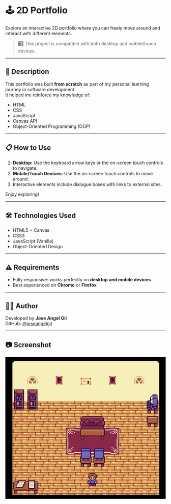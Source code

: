 # 🕹 2D Portfolio

Explore an interactive 2D portfolio where you can freely move around and interact with different elements.
> 🖥️📱 This project is compatible with both desktop and mobile/touch devices.

---

## 🎯 Description

This portfolio was built **from scratch** as part of my personal learning journey in software development.  
It helped me reinforce my knowledge of:

- HTML
- CSS
- JavaScript
- Canvas API
- Object-Oriented Programming (OOP)
  
---

## 📋 How to Use

1. **Desktop:** Use the keyboard arrow keys or the on-screen touch controls to navigate.
2. **Mobile/Touch Devices:** Use the on-screen touch controls to move around.
3. Interactive elements include dialogue boxes with links to external sites.

Enjoy exploring!

---

## 🛠️ Technologies Used

- HTML5 + Canvas
- CSS3
- JavaScript (Vanilla)
- Object-Oriented Design

---

## ⚠️ Requirements

- Fully responsive: works perfectly on **desktop and mobile devices**
- Best experienced on **Chrome** or **Firefox**

---

## 👨‍💻 Author

Developed by **Jose Angel Gil**  
GitHub: [@joseangelgil](https://github.com/joseangelgil)

---

## 📷 Screenshot

![Gameplay screenshot](assets/screenshot.png)
